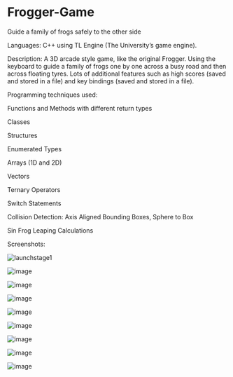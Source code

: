 # Frogger-Game
Guide a family of frogs safely to the other side

Languages: C++ using TL Engine (The University’s game engine).

Description: A 3D arcade style game, like the original Frogger. Using the keyboard to guide a family of frogs one by one across a busy road and then across floating tyres. Lots of additional features such as high scores (saved and stored in a file) and key bindings (saved and stored in a file).

Programming techniques used:

Functions and Methods with different return types

Classes

Structures

Enumerated Types

Arrays (1D and 2D)

Vectors

Ternary Operators

Switch Statements

Collision Detection:  Axis Aligned Bounding Boxes, Sphere to Box

Sin Frog Leaping Calculations

Screenshots:

![launchstage1](https://user-images.githubusercontent.com/13036791/35815786-3bbf5980-0a91-11e8-925d-008dd9903e85.png)

![image](https://user-images.githubusercontent.com/13036791/35816737-6c525d2a-0a93-11e8-9829-93236ac87502.png)

![image](https://user-images.githubusercontent.com/13036791/35816757-7825724a-0a93-11e8-8816-9464d74272ca.png)

![image](https://user-images.githubusercontent.com/13036791/35816788-894774e2-0a93-11e8-9689-ac4de10fb317.png)

![image](https://user-images.githubusercontent.com/13036791/35816802-90e9c39e-0a93-11e8-9339-deaea5cc898e.png)

![image](https://user-images.githubusercontent.com/13036791/35816842-a7e8e14c-0a93-11e8-9f99-9accd8b058d3.png)

![image](https://user-images.githubusercontent.com/13036791/35816858-b6d4524a-0a93-11e8-8149-b0726e5ae609.png)

![image](https://user-images.githubusercontent.com/13036791/35816877-c2f22750-0a93-11e8-9272-7cfa18211382.png)

![image](https://user-images.githubusercontent.com/13036791/35816986-07fa1952-0a94-11e8-9091-9dd597cc62a8.png)

